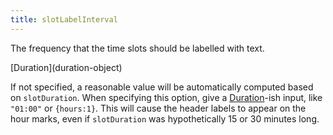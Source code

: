 ```yaml
---
title: slotLabelInterval
---
```


The frequency that the time slots should be labelled with text.

<div class='spec' markdown='1'>
[Duration](duration-object)
</div>

If not specified, a reasonable value will be automatically computed based on `slotDuration`. When specifying this option, give a [Duration](duration-object)-ish input, like `"01:00"` or `{hours:1}`. This will cause the header labels to appear on the hour marks, even if `slotDuration` was hypothetically 15 or 30 minutes long.
